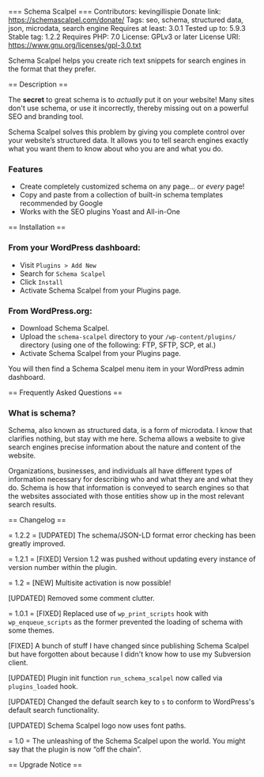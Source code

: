 === Schema Scalpel ===
Contributors: kevingillispie
Donate link: https://schemascalpel.com/donate/
Tags: seo, schema, structured data, json, microdata, search engine
Requires at least: 3.0.1
Tested up to: 5.9.3
Stable tag: 1.2.2
Requires PHP: 7.0
License: GPLv3 or later
License URI: https://www.gnu.org/licenses/gpl-3.0.txt

Schema Scalpel helps you create rich text snippets for search engines in the format that they prefer.

== Description ==

The **secret** to great schema is to _actually_ put it on your website! Many sites don't use schema, or use it incorrectly, thereby missing out on a powerful SEO and branding tool.

Schema Scalpel solves this problem by giving you complete control over your website’s structured data. It allows you to tell search engines exactly what you want them to know about who you are and what you do.

### Features
- Create completely customized schema on any page… or _every_ page!
- Copy and paste from a collection of built-in schema templates recommended by Google
- Works with the SEO plugins Yoast and All-in-One

== Installation ==

### From your WordPress dashboard:

- Visit `Plugins > Add New`
- Search for `Schema Scalpel`
- Click `Install`
- Activate Schema Scalpel from your Plugins page.

### From WordPress.org:

- Download Schema Scalpel.
- Upload the `schema-scalpel` directory to your `/wp-content/plugins/` directory (using one of the following: FTP, SFTP, SCP, et al.)
- Activate Schema Scalpel from your Plugins page.

You will then find a Schema Scalpel menu item in your WordPress admin dashboard.

== Frequently Asked Questions ==

### What is schema?

Schema, also known as structured data, is a form of microdata. I know that clarifies nothing, but stay with me here. Schema allows a website to give search engines precise information about the nature and content of the website.

Organizations, businesses, and individuals all have different types of information necessary for describing who and what they are and what they do. Schema is how that information is conveyed to search engines so that the websites associated with those entities show up in the most relevant search results.

== Changelog ==

= 1.2.2 =
[UDPATED] The schema/JSON-LD format error checking has been greatly improved. 

= 1.2.1 =
[FIXED] Version 1.2 was pushed without updating every instance of version number within the plugin.

= 1.2 =
[NEW] Multisite activation is now possible!

[UPDATED] Removed some comment clutter.

= 1.0.1 =
[FIXED] Replaced use of `wp_print_scripts` hook with `wp_enqueue_scripts` as the former prevented the loading of schema with some themes.

[FIXED] A bunch of stuff I have changed since publishing Schema Scalpel but have forgotten about because I didn't know how to use my Subversion client.

[UPDATED] Plugin init function `run_schema_scalpel` now called via `plugins_loaded` hook.

[UPDATED] Changed the default search key to `s` to conform to WordPress's default search functionality.

[UPDATED] Schema Scalpel logo now uses font paths.

= 1.0 =
The unleashing of the Schema Scalpel upon the world. You might say that the plugin is now “off the chain”.

== Upgrade Notice ==
